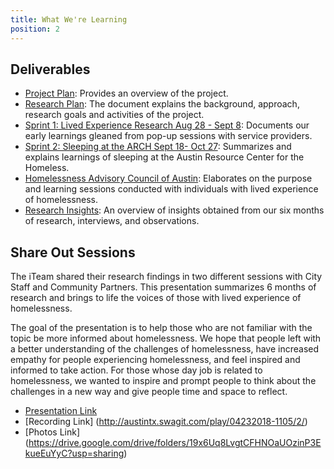 ```yaml
---
title: What We're Learning
position: 2
---
```


## Deliverables

* [Project Plan](https://docs.google.com/document/d/17_YGSKrM8yVcdg8krNv0atT8g034LNwdS_jSN2Kp26s/edit?usp=sharing): Provides an overview of the project.
* [Research Plan](https://docs.google.com/document/d/1By9fQ2VHCA_XXeU2h9K3SAikTs5D4o47_sjU3xogUT0/edit?usp=sharing): The document explains the background, approach, research goals and activities of the project.
* [Sprint 1: Lived Experience Research Aug 28 - Sept 8](https://docs.google.com/document/d/1Ou0MFxoZL80ZeuPqwHALJL7ygwQE4c0bkEciv2wyJpk/edit?usp=sharing): Documents our early learnings gleaned from pop-up sessions with service providers.
* [Sprint 2: Sleeping at the ARCH Sept 18- Oct 27](https://docs.google.com/document/d/1e5RWiWoOHIDItWDwGZFA-_vmLULtygoTEesatGNcA-g/edit?usp=sharing): Summarizes and explains learnings of sleeping at the Austin Resource Center for the Homeless.
* [Homelessness Advisory Council of Austin](http://projects.austintexas.io/projects/bloomberg-iteam/about/HACA/): Elaborates on the purpose and learning sessions conducted with individuals with lived experience of homelessness.
* [Research Insights](https://docs.google.com/presentation/d/e/2PACX-1vRHJd1mSKcLy7RNhgIaRTS-tUXKg1bsascBenczQWP2bWoUrC6vMBr0NDJtiM5iDjDXaYgMgjvaP2Uh/pub?start=false&loop=false&delayms=60000&slide=id.p): An overview of insights obtained from our six months of research, interviews, and observations. 

## Share Out Sessions 
The iTeam shared their research findings in two different sessions with City Staff and Community Partners. This presentation summarizes 6 months of research and brings to life the voices of those with lived experience of homelessness. 

The goal of the presentation is to help those who are not familiar with the topic be more informed about homelessness. We hope that people left with a better understanding of the challenges of homelessness, have increased empathy for people experiencing homelessness, and feel inspired and informed to take action. For those whose day job is related to homelessness, we wanted to inspire and prompt people to think about the challenges in a new way and give people time and space to reflect. 

* [Presentation Link](https://goo.gl/vAkBRh) 
* [Recording Link] (http://austintx.swagit.com/play/04232018-1105/2/) 
* [Photos Link] (https://drive.google.com/drive/folders/19x6Uq8LvgtCFHNOaUOzinP3EkueEuYyC?usp=sharing) 






